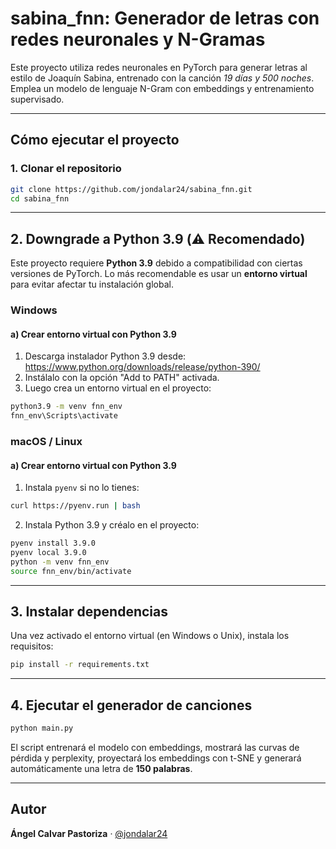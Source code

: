 #  sabina_fnn: Generador de letras con redes neuronales y N-Gramas

Este proyecto utiliza redes neuronales en PyTorch para generar letras al estilo de Joaquín Sabina, entrenado con la canción *19 días y 500 noches*. Emplea un modelo de lenguaje N-Gram con embeddings y entrenamiento supervisado.

---

## Cómo ejecutar el proyecto

###  1. Clonar el repositorio

```bash
git clone https://github.com/jondalar24/sabina_fnn.git
cd sabina_fnn
```

---

##  2. Downgrade a Python 3.9 (⚠️ Recomendado)

Este proyecto requiere **Python 3.9** debido a compatibilidad con ciertas versiones de PyTorch. Lo más recomendable es usar un **entorno virtual** para evitar afectar tu instalación global.

###  Windows

#### a) Crear entorno virtual con Python 3.9

1. Descarga instalador Python 3.9 desde: https://www.python.org/downloads/release/python-390/
2. Instálalo con la opción "Add to PATH" activada.
3. Luego crea un entorno virtual en el proyecto:

```bash
python3.9 -m venv fnn_env
fnn_env\Scripts\activate
```

###  macOS /  Linux

#### a) Crear entorno virtual con Python 3.9

1. Instala `pyenv` si no lo tienes:

```bash
curl https://pyenv.run | bash
```

2. Instala Python 3.9 y créalo en el proyecto:

```bash
pyenv install 3.9.0
pyenv local 3.9.0
python -m venv fnn_env
source fnn_env/bin/activate
```

---

##  3. Instalar dependencias

Una vez activado el entorno virtual (en Windows o Unix), instala los requisitos:

```bash
pip install -r requirements.txt
```

---

##  4. Ejecutar el generador de canciones

```bash
python main.py
```

El script entrenará el modelo con embeddings, mostrará las curvas de pérdida y perplexity, proyectará los embeddings con t-SNE y generará automáticamente una letra de **150 palabras**.


---

##  Autor

**Ángel Calvar Pastoriza**  ·  [@jondalar24](https://github.com/jondalar24)
